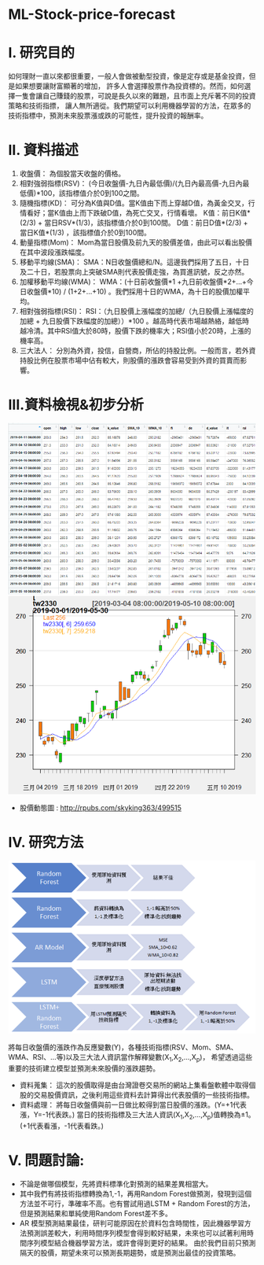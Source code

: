 # ML-Stock-price-forecast

# I. 研究目的

如何理財一直以來都很重要，一般人會做被動型投資，像是定存或是基金投資，但是如果想要讓財富顯著的增加，
許多人會選擇股票作為投資標的。然而，如何選擇一隻會讓自己賺錢的股票，可說是長久以來的難題，且市面上充斥著不同的投資策略和技術指摽，
讓人無所適從。我們期望可以利用機器學習的方法，在眾多的技術指標中，預測未來股票漲或跌的可能性，提升投資的報酬率。

# II.	資料描述

1.	收盤價： 
    為個股當天收盤的價格。
2.	相對強弱指標(RSV)：
    (今日收盤價-九日內最低價)/(九日內最高價-九日內最低價)*100，該指標值介於0到100之間。
3.	隨機指標(KD)：
    可分為K值與D值。當K值由下而上穿越D值，為黃金交叉，行情看好；當K值由上而下跌破D值，為死亡交叉，行情看壞。
    K值：前日K值*(2/3) + 當日RSV*(1/3)，該指標值介於0到100間。
    D值：前日D值*(2/3) + 當日K值*(1/3) ，該指標值介於0到100間。
4.	動量指標(Mom)：
    Mom為當日股價及前九天的股價差值，由此可以看出股價在其中波段漲跌幅度。
5.	移動平均線(SMA)：
    SMA：N日收盤價總和/N。這邊我們採用了五日，十日及二十日，若股票向上突破SMA則代表股價走強，為買進訊號，反之亦然。
6.	加權移動平均線(WMA)：
    WMA：(十日前收盤價\*1 +九日前收盤價\*2+…+今日收盤價\*10) / (1+2+…+10) 。我們採用十日的WMA，為十日的股價加權平均。
7.	相對強弱指標(RSI)：
    RSI：（九日股價上漲幅度的加總/（九日股價上漲幅度的加總 + 九日股價下跌幅度的加總））\*100 。越高時代表市場越熱絡，越低時越冷清。其中RSI值大於80時，股價下跌的機率大；RSI值小於20時，上漲的機率高。
8.	三大法人：
    分別為外資，投信，自營商，所佔的持股比例。一般而言，若外資持股比例在股票市場中佔有較大，則股價的漲跌會容易受到外資的買賣而影響。
# III.資料檢視&初步分析
![image](https://github.com/oicjacky/ML-Stock-price-forecast/blob/master/data.png)
![image](https://github.com/oicjacky/ML-Stock-price-forecast/blob/master/pic01.png)
* 股價動態圖 : <http://rpubs.com/skyking363/499515>

# IV.	研究方法

![image](https://github.com/oicjacky/ML-Stock-price-forecast/blob/master/pic02.PNG)

將每日收盤價的漲跌作為反應變數(Y)，各種技術指標(RSV、Mom、SMA、WMA、RSI、…等)以及三大法人資訊當作解釋變數(X<sub>1</sub>,X<sub>2</sub>,…,X<sub>p</sub>)，
希望透過這些重要的技術建立模型並預測未來股價的漲跌趨勢。
* 資料蒐集：
這次的股價取得是由台灣證卷交易所的網站上集看盤軟體中取得個股的交易股價資訊，之後利用這些資料去計算得出代表股價的一些技術指標。 
* 資料處理：
將每日收盤價與前一日做比較得到當日股價的漲跌。(Y=+1代表漲，Y=-1代表跌。)
當日的技術指標及三大法人資訊(X<sub>1</sub>,X<sub>2</sub>,…,X<sub>p</sub>)值轉換為±1。(+1代表看漲，-1代表看跌。)

# V. 問題討論:
  - 不論是做哪個模型，先將資料標準化對預測的結果差異相當大。
  - 其中我們有將技術指標轉換為1,-1，再用Random Forest做預測，發現到這個方法並不可行，準確率不高。也有嘗試用過LSTM + Random Forest的方法，但是預測結果和單純使用Random Forest差不多。
  - AR 模型預測結果最佳，研判可能原因在於資料包含時間性，因此機器學習方法預測誤差較大，利用時間序列模型會得到較好結果，未來也可以試著利用時間序列模型結合機器學習方法，或許會得到更好的結果。 由於我們目前只預測隔天的股價，期望未來可以預測長期趨勢，或是預測出最佳的投資策略。


